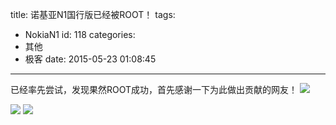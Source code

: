 title: 诺基亚N1国行版已经被ROOT！
tags:
  - NokiaN1
id: 118
categories:
  - 其他
  - 极客
date: 2015-05-23 01:08:45
---

已经率先尝试，发现果然ROOT成功，首先感谢一下为此做出贡献的网友！
![](http://bbs.byr.cn/att/DigiLife/0/281953/527)
<!--more-->

![](http://bbs.byr.cn/att/DigiLife/0/281953/2050359\&quot;)
![](http://bbs.byr.cn/att/DigiLife/0/281953/4152107\&quot;)